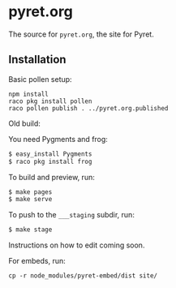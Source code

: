 pyret.org
================================================================================

The source for `pyret.org`, the site for Pyret.

Installation
--------------------------------------------------------------------------------

Basic pollen setup:

```
npm install
raco pkg install pollen
raco pollen publish . ../pyret.org.published
```


Old build:

You need Pygments and frog:

````sh
$ easy_install Pygments
$ raco pkg install frog
````

To build and preview, run:

````sh
$ make pages
$ make serve
````

To push to the `___staging` subdir, run:

````sh
$ make stage
````

Instructions on how to edit coming soon.

For embeds, run:

```
cp -r node_modules/pyret-embed/dist site/
```
